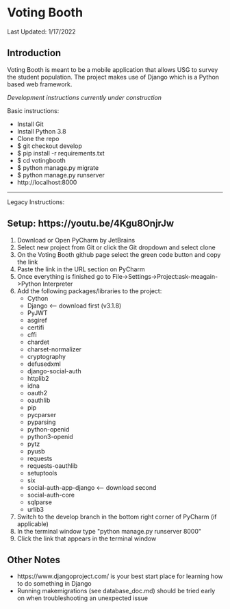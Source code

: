 <h1>Voting Booth</h1>
Last Updated: 1/17/2022
<h2>Introduction</h2>
Voting Booth is meant to be a mobile application that allows USG to survey the student population. 
The project makes use of Django which is a Python based web framework.

*Development instructions currently under construction*

Basic instructions:
- Install Git
- Install Python 3.8
- Clone the repo
- $ git checkout develop
- $ pip install -r requirements.txt
- $ cd votingbooth
- $ python manage.py migrate
- $ python manage.py runserver
- http://localhost:8000

-----------------------------------------------------------------------------------------------------
Legacy Instructions:

<h2>Setup: https://youtu.be/4Kgu8OnjrJw </h2>
<ol>
    <li>Download or Open PyCharm by JetBrains</li>
    <li>Select new project from Git or click the Git dropdown and select clone</li>
    <li>On the Voting Booth github page select the green code button and copy the link</li>
    <li>Paste the link in the URL section on PyCharm</li>
    <li>Once everything is finished go to File->Settings->Project:ask-meagain->Python Interpreter</li>
    <li>Add the following packages/libraries to the project:
        <ul>
            <li>Cython</li>
            <li>Django <-- download first (v3.1.8)</li>
            <li>PyJWT</li>
            <li>asgiref</li>
            <li>certifi</li>
            <li>cffi</li>
            <li>chardet</li>
            <li>charset-normalizer</li>
            <li>cryptography</li>
            <li>defusedxml</li>
            <li>django-social-auth</li>
            <li>httplib2</li>
            <li>idna</li>
            <li>oauth2</li>
            <li>oauthlib</li>
            <li>pip</li>
            <li>pycparser</li>
            <li>pyparsing</li>
            <li>python-openid</li>
            <li>python3-openid</li>
            <li>pytz</li>
            <li>pyusb</li>
            <li>requests</li>
            <li>requests-oauthlib</li>
            <li>setuptools</li>
            <li>six</li>
            <li>social-auth-app-django <-- download second</li>
            <li>social-auth-core</li>
            <li>sqlparse</li>
            <li>urlib3</li>
        </ul>
    </li>
    <li>Switch to the develop branch in the bottom right corner of PyCharm (if applicable)</li>
    <li>In the terminal window type "python manage.py runserver 8000"</li>
    <li>Click the link that appears in the terminal window</li>
</ol>
<h2>Other Notes</h2>
<ul>
    <li>https://www.djangoproject.com/ is your best start place for learning how to do something in Django</li>
    <li>Running makemigrations (see database_doc.md) should be tried early on when troubleshooting an unexpected issue</li>
</ul>
